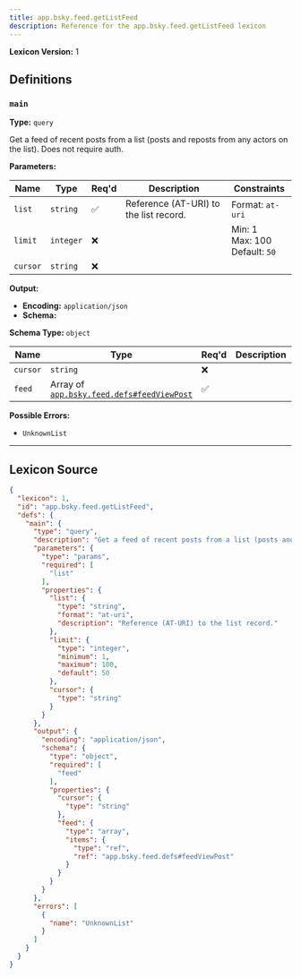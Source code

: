 ```yaml
---
title: app.bsky.feed.getListFeed
description: Reference for the app.bsky.feed.getListFeed lexicon
---
```

**Lexicon Version:** 1

## Definitions

<a name="main"></a>
### `main`

**Type:** `query`

Get a feed of recent posts from a list (posts and reposts from any actors on the list). Does not require auth.

**Parameters:**

| Name | Type | Req'd  | Description | Constraints |
|------|------|----------|-------------|-------------|
| `list` | `string` | ✅  | Reference (AT-URI) to the list record. | Format: `at-uri` |
| `limit` | `integer` | ❌  |  | Min: 1<br/>Max: 100<br/>Default: `50` |
| `cursor` | `string` | ❌  |  |  |
**Output:**

- **Encoding:** `application/json`
- **Schema:**

**Schema Type:** `object`

| Name | Type | Req'd  | Description | Constraints |
|------|------|----------|-------------|-------------|
| `cursor` | `string` | ❌  |  |  |
| `feed` | Array of [`app.bsky.feed.defs#feedViewPost`](/lexicons/app/bsky/feed/app-bsky-feed-defs#feedviewpost) | ✅  |  |  |
**Possible Errors:**

- `UnknownList`

---

## Lexicon Source
```json
{
  "lexicon": 1,
  "id": "app.bsky.feed.getListFeed",
  "defs": {
    "main": {
      "type": "query",
      "description": "Get a feed of recent posts from a list (posts and reposts from any actors on the list). Does not require auth.",
      "parameters": {
        "type": "params",
        "required": [
          "list"
        ],
        "properties": {
          "list": {
            "type": "string",
            "format": "at-uri",
            "description": "Reference (AT-URI) to the list record."
          },
          "limit": {
            "type": "integer",
            "minimum": 1,
            "maximum": 100,
            "default": 50
          },
          "cursor": {
            "type": "string"
          }
        }
      },
      "output": {
        "encoding": "application/json",
        "schema": {
          "type": "object",
          "required": [
            "feed"
          ],
          "properties": {
            "cursor": {
              "type": "string"
            },
            "feed": {
              "type": "array",
              "items": {
                "type": "ref",
                "ref": "app.bsky.feed.defs#feedViewPost"
              }
            }
          }
        }
      },
      "errors": [
        {
          "name": "UnknownList"
        }
      ]
    }
  }
}
```
